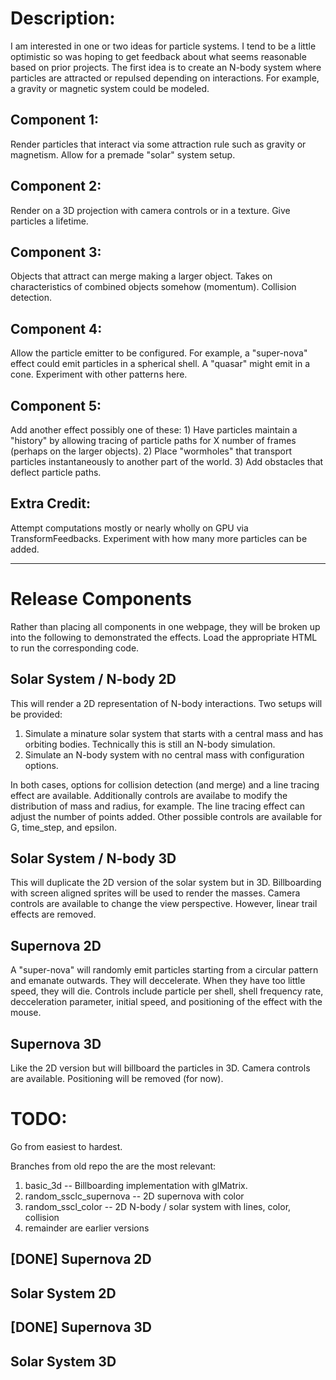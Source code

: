 # Description:

I am interested in one or two ideas for particle systems.  I tend to be a little optimistic so was hoping to get feedback about what seems reasonable based on prior projects.  The first idea is to create an N-body system where particles are attracted or repulsed depending on interactions.  For example, a gravity or magnetic system could be modeled.  

## Component 1:

Render particles that interact via some attraction rule such as gravity or magnetism.  Allow for a premade "solar" system setup.

## Component 2:

Render on a 3D projection with camera controls or in a texture.  Give particles a lifetime.

## Component 3:

Objects that attract can merge making a larger object.  Takes on characteristics of combined objects somehow (momentum).  Collision detection.

## Component 4:

Allow the particle emitter to be configured.  For example, a "super-nova" effect could emit particles in a spherical shell.  A "quasar" might emit in a cone.  Experiment with other patterns here.

## Component 5:

Add another effect possibly one of these:  1)  Have particles maintain a "history" by allowing tracing of particle paths for X number of frames (perhaps on the larger objects).  2)  Place "wormholes" that transport particles instantaneously to another part of the world.  3)  Add obstacles that deflect particle paths.

## Extra Credit:

Attempt computations mostly or nearly wholly on GPU via TransformFeedbacks.  Experiment with how many more particles can be added.

---------------------------------------------------------------------------------------

# Release Components

Rather than placing all components in one webpage, they will be broken up into the following to demonstrated the effects.  Load the appropriate HTML to run the corresponding code.

## Solar System / N-body 2D

This will render a 2D representation of N-body interactions.  Two setups will be provided:

1) Simulate a minature solar system that starts with a central mass and has orbiting bodies.  Technically this is still an N-body simulation.
2) Simulate an N-body system with no central mass with configuration options.

In both cases, options for collision detection (and merge) and a line tracing effect are available.  Additionally controls are availabe to modify the distribution of mass and radius, for example.  The line tracing effect can adjust the number of points added.  Other possible controls are available for G, time_step, and epsilon.

## Solar System / N-body 3D

This will duplicate the 2D version of the solar system but in 3D.  Billboarding with screen aligned sprites will be used to render the masses.  Camera controls are available to change the view perspective.  However, linear trail effects are removed.

## Supernova 2D

A "super-nova" will randomly emit particles starting from a circular pattern and emanate outwards.  They will deccelerate.  When they have too little speed, they will die.  Controls include particle per shell, shell frequency rate, decceleration parameter, initial speed, and positioning of the effect with the mouse.

## Supernova 3D

Like the 2D version but will billboard the particles in 3D.  Camera controls are available.  Positioning will be removed (for now).

# TODO:

Go from easiest to hardest.

Branches from old repo the are the most relevant:

1) basic_3d -- Billboarding implementation with glMatrix.
2) random_ssclc_supernova -- 2D supernova with color
3) random_sscl_color -- 2D N-body / solar system with lines, color, collision
4) remainder are earlier versions

## [DONE] Supernova 2D

## Solar System 2D

## [DONE] Supernova 3D

## Solar System 3D


